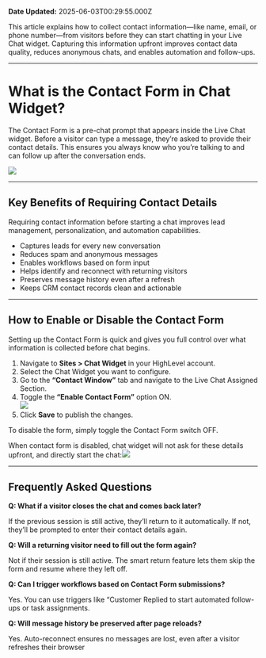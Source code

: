 **Date Updated:** 2025-06-03T00:29:55.000Z

This article explains how to collect contact information—like name, email, or phone number—from visitors before they can start chatting in your Live Chat widget. Capturing this information upfront improves contact data quality, reduces anonymous chats, and enables automation and follow-ups.

---

# **What is the Contact Form in Chat Widget?**

  
The Contact Form is a pre-chat prompt that appears inside the Live Chat widget. Before a visitor can type a message, they’re asked to provide their contact details. This ensures you always know who you’re talking to and can follow up after the conversation ends.

  
_![](https://s3.amazonaws.com/cdn.freshdesk.com/data/helpdesk/attachments/production/155047618858/original/K7LAnoBjvrptaxEkaf1b3ftVuAn6QSi2A.png?1748889368)_

---

## **Key Benefits of Requiring Contact Details**

  
Requiring contact information before starting a chat improves lead management, personalization, and automation capabilities.

* Captures leads for every new conversation
* Reduces spam and anonymous messages
* Enables workflows based on form input
* Helps identify and reconnect with returning visitors
* Preserves message history even after a refresh
* Keeps CRM contact records clean and actionable

---

## **How to Enable or Disable the Contact Form**

  
Setting up the Contact Form is quick and gives you full control over what information is collected before chat begins.

1. Navigate to **Sites > Chat Widget** in your HighLevel account.
2. Select the Chat Widget you want to configure.
3. Go to the **“Contact Window”** tab and navigate to the Live Chat Assigned Section.
4. Toggle the **“Enable Contact Form”** option ON.  
![](https://s3.amazonaws.com/cdn.freshdesk.com/data/helpdesk/attachments/production/155047619011/original/hxU-HtWiyvEpbiEe6zWEbGy-di2w6WSEKw.png?1748889673)
5. Click **Save** to publish the changes.

  
To disable the form, simply toggle the Contact Form switch OFF.

  
When contact form is disabled, chat widget will not ask for these details upfront, and directly start the chat:![](https://s3.amazonaws.com/cdn.freshdesk.com/data/helpdesk/attachments/production/155047619043/original/Rm6xuZHMZbFwmg-tJRhJLD4dwh7qL3vMcA.png?1748889747)

---

## **Frequently Asked Questions**

  
**Q: What if a visitor closes the chat and comes back later?**

If the previous session is still active, they’ll return to it automatically. If not, they’ll be prompted to enter their contact details again.

  
**Q: Will a returning visitor need to fill out the form again?**

Not if their session is still active. The smart return feature lets them skip the form and resume where they left off.

  
**Q: Can I trigger workflows based on Contact Form submissions?**

Yes. You can use triggers like “Customer Replied to start automated follow-ups or task assignments.

  
**Q: Will message history be preserved after page reloads?**

Yes. Auto-reconnect ensures no messages are lost, even after a visitor refreshes their browser

###   